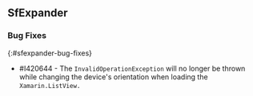 ## SfExpander

### Bug Fixes
{:#sfexpander-bug-fixes}

* \#I420644 - The `InvalidOperationException` will no longer be thrown while changing the device's orientation when loading the `Xamarin.ListView.`